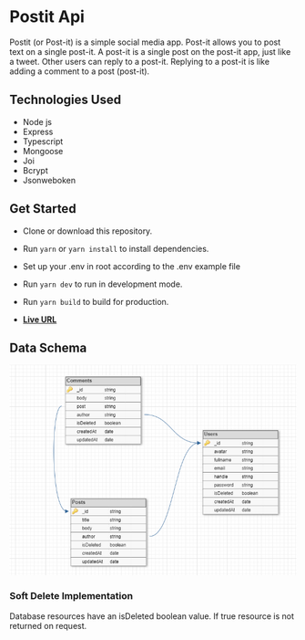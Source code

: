 # Postit Api

Postit (or Post-it) is a simple social media app. Post-it allows you to post
text on a single post-it. A post-it is a single post on the post-it app,
just like a tweet. Other users can reply to a post-it. Replying to a post-it is like adding a comment
to a post (post-it).

## Technologies Used

- Node js
- Express
- Typescript
- Mongoose
- Joi
- Bcrypt
- Jsonweboken

## Get Started

- Clone or download this repository.

- Run `yarn` or `yarn install` to install dependencies.

- Set up your .env in root according to the .env example file

- Run `yarn dev` to run in development mode.

- Run `yarn build` to build for production.
  
- **[Live URL](https://learnable-standard-test.onrender.com/api/v1/docs)**

## Data Schema

![Entity Relationship Diagram](/dbdesign.png)

### Soft Delete Implementation

Database resources have an isDeleted boolean value.
If true resource is not returned on request.

